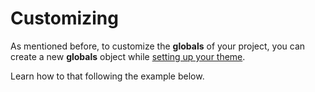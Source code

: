 # Customizing

As mentioned before, to customize the **globals** of your project, you can create a new **globals** object while [setting up your theme](/docs/getting-started/customizing).

Learn how to that following the example below.